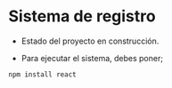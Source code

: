 <h1> Sistema de registro </h1>

- Estado del proyecto en construcción.

- Para ejecutar el sistema, debes poner;

```npm install react```
